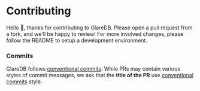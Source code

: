 # Contributing

Hello 👋, thanks for contributing to GlareDB. Please open a pull request from
a fork, and we'll be happy to review! For more involved changes, please follow
the README to setup a development environment.

### Commits

GlareDB follows [conventional commits]. While PRs may contain various styles of
commit messages, we ask that the **title of the PR** use [conventional commits]
style.

[conventional commits]: https://www.conventionalcommits.org/en/v1.0.0/

